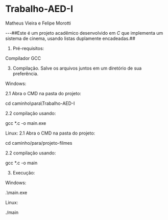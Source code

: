 # Trabalho-AED-I
Matheus Vieira e Felipe Morotti


---##Este é um projeto acadêmico desenvolvido em *C* que implementa um sistema de cinema, usando listas duplamente encadeadas.##



1. Pré-requisitos:

Compilador GCC

3. Compilação. Salve os arquivos juntos em um diretório de sua preferência.
   
Windows:

2.1 Abra o CMD na pasta do projeto:
   
cd caminho\para\Trabalho-AED-I

2.2 compilação usando:

gcc *.c -o main.exe

Linux:
2.1 Abra o CMD na pasta do projeto:

cd caminho/para/projeto-filmes

2.2 compilação usando:

gcc *.c -o main

3. Execução:

Windows:

.\main.exe

Linux:

./main
